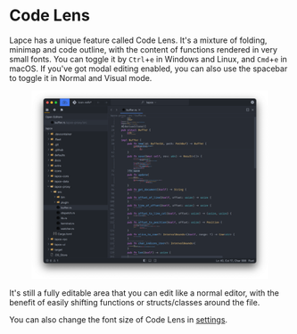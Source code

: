# Code Lens

Lapce has a unique feature called Code Lens. It's a mixture of folding, minimap and code outline, with the content of functions rendered in very small fonts. You can toggle it by `Ctrl`+`e` in Windows and Linux, and `Cmd`+`e` in macOS. If you've got modal editing enabled, you can also use the spacebar to toggle it in Normal and Visual mode.&#x20;

<figure><img src="../.gitbook/assets/code_lens_example.png" alt=""><figcaption></figcaption></figure>

It's still a fully editable area that you can edit like a normal editor, with the benefit of easily shifting functions or structs/classes around the file.

You can also change the font size of Code Lens in [settings](../get-started/settings.md).

